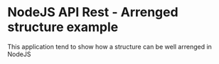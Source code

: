 # NodeJS API Rest - Arrenged structure example

This application tend to show how a structure can be well arrenged in NodeJS